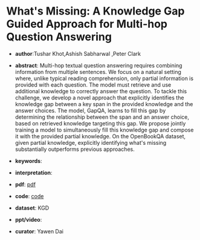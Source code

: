 #  What's Missing: A Knowledge Gap Guided Approach for Multi-hop Question Answering 

- **author**:Tushar Khot,Ashish Sabharwal ,Peter Clark 

- **abstract**: Multi-hop textual question answering requires combining information from multiple sentences. We focus on a natural setting where, unlike typical reading comprehension, only partial information is provided with each question. The model must retrieve and use additional knowledge to correctly answer the question. To tackle this challenge, we develop a novel approach that explicitly identifies the knowledge gap between a key span in the provided knowledge and the answer choices. The model, GapQA, learns to fill this gap by determining the relationship between the span and an answer choice, based on retrieved knowledge targeting this gap. We propose jointly training a model to simultaneously fill this knowledge gap and compose it with the provided partial knowledge. On the OpenBookQA dataset, given partial knowledge, explicitly identifying what's missing substantially outperforms previous approaches.  

- **keywords**:

- **interpretation**:

- **pdf**: [pdf](https://arxiv.org/pdf/1909.09253)

- **code**: [code](https://github.com/allenai/missing-fact)  

- **dataset**: KGD

- **ppt/video**:

- **curator**: Yawen Dai